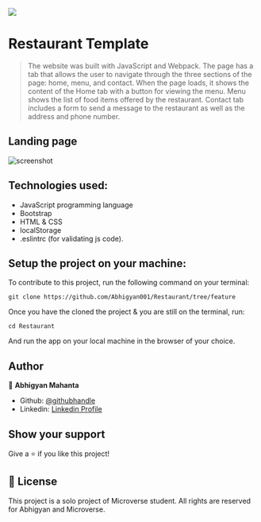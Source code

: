 ![](https://img.shields.io/badge/Microverse-blueviolet)

# Restaurant Template

> The website was built with JavaScript and Webpack. The page has a tab that allows the user to navigate through the three sections of the page: home, menu, and contact. When the page loads, it shows the content of the Home tab with a button for viewing the menu. Menu shows the list of food items offered by the restaurant. Contact tab includes a form to send a message to the restaurant as well as the address and phone number.

## Landing page

![screenshot](./img/ss2.PNG)

## Technologies used:
- JavaScript programming language
- Bootstrap
- HTML & CSS
- localStorage
- .eslintrc (for validating js code).

## Setup the project on your machine:

To contribute to this project, run the following command on your terminal:
```
git clone https://github.com/Abhigyan001/Restaurant/tree/feature
```

Once you have the cloned the project & you are still on the terminal, run:
```
cd Restaurant
```

And run the app on your local machine in the browser of your choice.

## Author

👤 **Abhigyan Mahanta**

- Github: [@githubhandle](https://github.com/Abhigyan001)
- Linkedin: [Linkedin Profile](https://www.linkedin.com/in/abhigyan001/)

## Show your support

Give a ⭐️ if you like this project!

## 📝 License

This project is a solo project of Microverse student. All rights are reserved for Abhigyan and Microverse.
